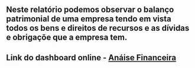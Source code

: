 ##   Neste relatório podemos observar o balanço patrimonial de uma empresa tendo em vista todos os bens e direitos de recursos e as dívidas e obrigaçõe que a empresa tem.

## Link do dashboard online - [Anáise Financeira](https://app.powerbi.com/view?r=eyJrIjoiODdmMDU5ZTktYzJlMi00OTVjLTk0MTItM2FiMGI5NjEzOTljIiwidCI6ImIxMDUxYzRiLTNiOTQtNDFhYi05NDQxLWU3M2E3MjM0MmZkZCJ9)
